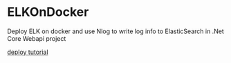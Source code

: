 # ELKOnDocker
Deploy ELK on docker and use Nlog to write log info to ElasticSearch in .Net Core Webapi  project

[deploy tutorial](部署文档.md)
